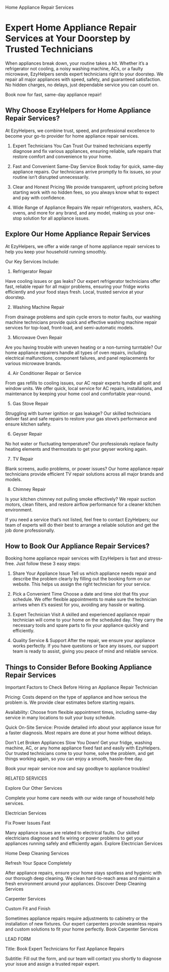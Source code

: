 Home Appliance Repair Services

# Expert Home Appliance Repair Services at Your Doorstep by Trusted Technicians

When appliances break down, your routine takes a hit. Whether it’s a refrigerator not cooling, a noisy washing machine, ACs, or a faulty microwave, EzyHelpers sends expert technicians right to your doorstep. We repair all major appliances with speed, safety, and guaranteed satisfaction. No hidden charges, no delays, just dependable service you can count on.

Book now for fast, same-day appliance repair!

## Why Choose EzyHelpers for Home Appliance Repair Services?

At EzyHelpers, we combine trust, speed, and professional excellence to become your go-to provider for home appliance repair services.

1. Expert Technicians You Can Trust
 Our trained technicians expertly diagnose and fix various appliances, ensuring reliable, safe repairs that restore comfort and convenience to your home.

2. Fast and Convenient Same-Day Service
 Book today for quick, same-day appliance repairs. Our technicians arrive promptly to fix issues, so your routine isn’t disrupted unnecessarily.

3. Clear and Honest Pricing
 We provide transparent, upfront pricing before starting work with no hidden fees, so you always know what to expect and pay with confidence.

4. Wide Range of Appliance Repairs
 We repair refrigerators, washers, ACs, ovens, and more for any brand, and any model, making us your one-stop solution for all appliance issues.

## Explore Our Home Appliance Repair Services

At EzyHelpers, we offer a wide range of home appliance repair services to help you keep your household running smoothly.

Our Key Services Include:

1. Refrigerator Repair

Have cooling issues or gas leaks? Our expert refrigerator technicians offer fast, reliable repair for all major problems, ensuring your fridge works efficiently and your food stays fresh. Local, trusted service at your doorstep.

2. Washing Machine Repair

From drainage problems and spin cycle errors to motor faults, our washing machine technicians provide quick and effective washing machine repair services for top-load, front-load, and semi-automatic models.

3. Microwave Oven Repair

Are you having trouble with uneven heating or a non-turning turntable? Our home appliance repairers handle all types of oven repairs, including electrical malfunctions, component failures, and panel replacements for various microwave brands.

4. Air Conditioner Repair or Service

From gas refills to cooling issues, our AC repair experts handle all split and window units. We offer quick, local service for AC repairs, installations, and maintenance by keeping your home cool and comfortable year-round.

5. Gas Stove Repair

Struggling with burner ignition or gas leakage? Our skilled technicians deliver fast and safe repairs to restore your gas stove’s performance and ensure kitchen safety.

6. Geyser Repair

No hot water or fluctuating temperature? Our professionals replace faulty heating elements and thermostats to get your geyser working again.

7. TV Repair

Blank screens, audio problems, or power issues? Our home appliance repair technicians provide efficient TV repair solutions across all major brands and models.

8. Chimney Repair

Is your kitchen chimney not pulling smoke effectively? We repair suction motors, clean filters, and restore airflow performance for a cleaner kitchen environment.

If you need a service that’s not listed, feel free to contact EzyHelpers; our team of experts will do their best to arrange a reliable solution and get the job done professionally.

## How to Book Our Appliance Repair Services?

Booking home appliance repair services with EzyHelpers is fast and stress-free. Just follow these 3 easy steps:

1. Share Your Appliance Issue
Tell us which appliance needs repair and describe the problem clearly by filling out the booking form on our website. This helps us assign the right technician for your service.

2. Pick a Convenient Time
Choose a date and time slot that fits your schedule. We offer flexible appointments to make sure the technician arrives when it’s easiest for you, avoiding any hassle or waiting.

3. Expert Technician Visit
A skilled and experienced appliance repair technician will come to your home on the scheduled day. They carry the necessary tools and spare parts to fix your appliance quickly and efficiently.

4. Quality Service & Support
After the repair, we ensure your appliance works perfectly. If you have questions or face any issues, our support team is ready to assist, giving you peace of mind and reliable service.

## Things to Consider Before Booking Appliance Repair Services

Important Factors to Check Before Hiring an Appliance Repair Technician

Pricing: Costs depend on the type of appliance and how serious the problem is. We provide clear estimates before starting repairs.

Availability: Choose from flexible appointment times, including same-day service in many locations to suit your busy schedule.

Quick On-Site Service: Provide detailed info about your appliance issue for a faster diagnosis. Most repairs are done at your home without delays.

Don’t Let Broken Appliances Slow You Down!
Get your fridge, washing machine, AC, or any home appliance fixed fast and easily with EzyHelpers. Our trusted technicians come to your home, solve the problem, and get things working again, so you can enjoy a smooth, hassle-free day.

Book your repair service now and say goodbye to appliance troubles!

RELATED SERVICES

Explore Our Other Services

Complete your home care needs with our wide range of household help services.

Electrician Services

Fix Power Issues Fast

Many appliance issues are related to electrical faults. Our skilled electricians diagnose and fix wiring or power problems to get your appliances running safely and efficiently again.
Explore Electrician Services

Home Deep Cleaning Services

Refresh Your Space Completely

After appliance repairs, ensure your home stays spotless and hygienic with our thorough deep cleaning. We clean hard-to-reach areas and maintain a fresh environment around your appliances.
Discover Deep Cleaning Services

Carpenter Services

Custom Fit and Finish

Sometimes appliance repairs require adjustments to cabinetry or the installation of new fixtures. Our expert carpenters provide seamless repairs and custom solutions to fit your home perfectly.
Book Carpenter Services

LEAD FORM

Title: Book Expert Technicians for Fast Appliance Repairs

Subtitle: Fill out the form, and our team will contact you shortly to diagnose your issue and assign a trusted repair expert.


